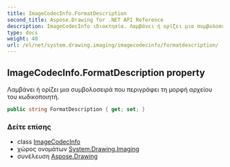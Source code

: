 ```yaml
---
title: ImageCodecInfo.FormatDescription
second_title: Aspose.Drawing for .NET API Reference
description: ImageCodecInfo ιδιοκτησία. Λαμβάνει ή ορίζει μια συμβολοσειρά που περιγράφει τη μορφή αρχείου του κωδικοποιητή.
type: docs
weight: 40
url: /el/net/system.drawing.imaging/imagecodecinfo/formatdescription/
---
```

## ImageCodecInfo.FormatDescription property

Λαμβάνει ή ορίζει μια συμβολοσειρά που περιγράφει τη μορφή αρχείου του κωδικοποιητή.

```csharp
public string FormatDescription { get; set; }
```

### Δείτε επίσης

* class [ImageCodecInfo](../)
* χώρος ονομάτων [System.Drawing.Imaging](../../imagecodecinfo/)
* συνέλευση [Aspose.Drawing](../../../)


